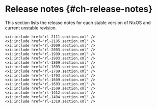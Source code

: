 # Release notes {#ch-release-notes}

This section lists the release notes for each stable version of NixOS and current unstable revision.

```{=docbook}
<xi:include href="rl-2111.section.xml" />
<xi:include href="rl-2105.section.xml" />
<xi:include href="rl-2009.section.xml" />
<xi:include href="rl-2003.section.xml" />
<xi:include href="rl-1909.section.xml" />
<xi:include href="rl-1903.section.xml" />
<xi:include href="rl-1809.section.xml" />
<xi:include href="rl-1803.section.xml" />
<xi:include href="rl-1709.section.xml" />
<xi:include href="rl-1703.section.xml" />
<xi:include href="rl-1609.section.xml" />
<xi:include href="rl-1603.section.xml" />
<xi:include href="rl-1509.section.xml" />
<xi:include href="rl-1412.section.xml" />
<xi:include href="rl-1404.section.xml" />
<xi:include href="rl-1310.section.xml" />
```
